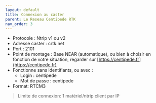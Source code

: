 ```yaml
---
layout: default
title: Connexion au caster
parent: Le Reseau Centipede RTK
nav_order: 3
---
```


* Protocole : Ntrip v1 ou v2
* Adresse caster : crtk.net
* Port : 2101
* Point de montage : Base NEAR (automatique), ou bien à choisir en fonction de votre situation, regarder sur [https://centipede.fr](https://centipede.fr)
* Fonctionne sans identifiants, ou avec :
    * Login : centipede
    * Mot de passe : centipede
* Format: RTCM3

> Limite de connexion: 1 matériel/ntrip client par IP
